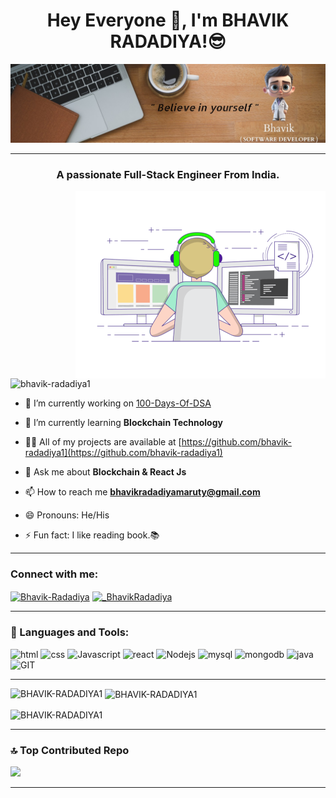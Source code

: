 <h1 align="center">Hey Everyone 👋, I'm BHAVIK RADADIYA!😎 </h1>
<div align="center"> <img src="https://github.com/bhavik-radadiya1/bhavik-radadiya1/blob/main/Github.jpeg"> </div>

---

<h3 align="center">A passionate Full-Stack Engineer From India. </h3>
<img align="right" alt="Coding" width="400" src="https://raw.githubusercontent.com/devSouvik/devSouvik/master/gif3.gif">


<p align="left"> <img src="https://komarev.com/ghpvc/?username=bhavik-radadiya1&label=Profile%20views&color=0e75b6&style=flat" alt="bhavik-radadiya1" /> </p>

- 🔭 I’m currently working on [100-Days-Of-DSA](https://github.com/bhavik-radadiya1/dsa)

- 🌱 I’m currently learning **Blockchain Technology**

- 👨‍💻 All of my projects are available at [https://github.com/bhavik-radadiya1](https://github.com/bhavik-radadiya1)

- 💬 Ask me about **Blockchain & React Js**

- 📫 How to reach me **bhavikradadiyamaruty@gmail.com**

- 😄 Pronouns: He/His

- ⚡ Fun fact: I like reading book.📚

---

<h3 align="left">Connect with me:</h3>
<p align="left">
<a href="https://linkedin.com/in/bhavik-radadiya/" target="blank"><img align="center" src="https://raw.githubusercontent.com/rahuldkjain/github-profile-readme-generator/master/src/images/icons/Social/linked-in-alt.svg" alt="Bhavik-Radadiya" height="30" width="40" padding="10"/></a>
<a href="https://twitter.com/_BhavikRadadiya" target="blank"><img align="center" src="https://raw.githubusercontent.com/rahuldkjain/github-profile-readme-generator/master/src/images/icons/Social/twitter.svg" alt="_BhavikRadadiya" height="30" width="40" /></a>
</p>

---

<h3 align="left">🧰 Languages and Tools:</h3>

<p align="left">
      <img src="https://www.vectorlogo.zone/logos/w3_html5/w3_html5-icon.svg" alt="html" target="_blank" rel="noreferrer" width="55" height="55"/> 
      <img src="https://www.vectorlogo.zone/logos/w3_css/w3_css-icon.svg" alt="css" target="_blank" rel="noreferrer" width="55" height="55"/> 
      <img src="https://upload.vectorlogo.zone/logos/javascript/images/806c2e30-cf85-4b36-81bb-037049603c34.svg" alt="Javascript" target="_blank" rel="noreferrer" width="55" height="55"/> 
      <img src="https://www.vectorlogo.zone/logos/reactjs/reactjs-icon.svg" target="_blank" rel="noreferrer" alt="react" width="55" height="55"/>
      <img src="https://www.vectorlogo.zone/logos/nodejs/nodejs-icon.svg" target="_blank" rel="noreferrer" alt="Nodejs" width="55" height="55"/>
      <img src="https://www.vectorlogo.zone/logos/mysql/mysql-icon.svg" target="_blank" rel="noreferrer" alt="mysql" width="55" height="55"/>
      <img src="https://www.vectorlogo.zone/logos/mongodb/mongodb-icon.svg" target="_blank" rel="noreferrer" alt="mongodb" width="55" height="55"/>
       <img src="https://www.vectorlogo.zone/logos/java/java-icon.svg" alt="java" target="_blank" rel="noreferrer" width="55" height="55"/> 
      <img src="https://www.vectorlogo.zone/logos/git-scm/git-scm-icon.svg" target="_blank" rel="noreferrer" alt="GIT" width="55" height="55"/> 

</p>

---

<p><img align="left" src="https://github-readme-stats.vercel.app/api/top-langs?username=BHAVIK-RADADIYA1&show_icons=true&locale=en&layout=compact" alt="BHAVIK-RADADIYA1" /></p>

<p>&nbsp;<img align="center" src="https://github-readme-stats.vercel.app/api?username=BHAVIK-RADADIYA1&show_icons=true&locale=en" alt="BHAVIK-RADADIYA1" /></p>

<p><img align="center" src="https://github-readme-streak-stats.herokuapp.com/?user=BHAVIK-RADADIYA1&" alt="BHAVIK-RADADIYA1" /></p>

---

### 🔝 Top Contributed Repo
![](https://github-contributor-stats.vercel.app/api?username=BHAVIK-RADADIYA1&limit=5&theme=flat&combine_all_yearly_contributions=true)

---

